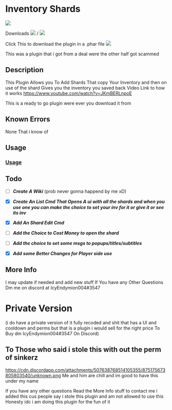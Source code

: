 # Inventory Shards
<a href="https://poggit.pmmp.io/p/InventoryShards"><img src="https://poggit.pmmp.io/shield.state/InventoryShards"></a> 

Downloads <a href="https://poggit.pmmp.io/p/InventoryShards"><img src="https://poggit.pmmp.io/shield.dl/InventoryShards"></a> / <a href="https://poggit.pmmp.io/p/InventoryShards"><img src="https://poggit.pmmp.io/shield.dl.total/InventoryShards"></a>

Click This to download the plugin in a .phar file <a href="https://poggit.pmmp.io/p/InventoryShards"><img src="https://poggit.pmmp.io/shield.api/InventoryShards"></a>


This was a plugin that i got from a deal were the other half got scammed

## Description 

This Plugin Allows you To Add Shards That copy Your Inventory and then on use of the shard Gives you the inventory you saved back
Video Link to how it works
https://www.youtube.com/watch?v=JKmBERLnpoE

This is a ready to go plugin were ever you download it from 

## Known Errors

None That i know of

## Usage 

### [Usage](https://github.com/IcyEndymion004/Inventory-Shards/blob/main/Usage.md)

## Todo

- [ ] ***Create A Wiki*** (prob never gonna happend by me xD)

- [x] ***Create An List Cmd That Opens A ui with all the shards and when you use one you can make the choice to set your inv for it or give it or see its inv***

- [x] ***Add An Shard Edit Cmd***

- [ ] ***Add the Choice to Cost Money to open the shard*** 

- [ ] ***Add the choice to set some msgs to popups/titles/subtitles***

- [x] ***Add some Better Changes for Player side use***

## More Info

I may update if needed and add new stuff
If You have any Other Questions Dm me on discord at IcyEndymion004#3547

# Private Version

(i do have a private version of it fully recoded and shit that has a UI and cooldown and perms but that is a plugin i would sell for the right price To Buy dm IcyEndymion004#3547 On Discord)

## To Those who said i stole this with out the perm of sinkerz 

https://cdn.discordapp.com/attachments/507638768514105355/875175673805803540/unknown.png
Me and him are chill and im good to have this under my name 

If you have any other questions Read the More Info stuff to contact me
i added this cus people say i stole this plugin and am not allowed to use this Honesty idc i am doing this plugin for the fun of it
